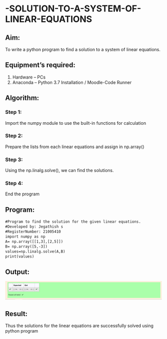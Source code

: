 # -SOLUTION-TO-A-SYSTEM-OF-LINEAR-EQUATIONS
## Aim:
To write a python program to find a solution to a system of linear equations.
## Equipment’s required:
1. 	Hardware – PCs
2. 	Anaconda – Python 3.7 Installation / Moodle-Code Runner
## Algorithm:
### Step 1: 
Import the numpy module to use the built-in functions for calculation
### Step 2: 
Prepare the lists from each linear equations and assign in np.array()
### Step 3: 
Using the np.linalg.solve(), we can find the solutions.
### Step 4: 
End the program
## Program:
~~~
#Program to find the solution for the given linear equations.
#Developed by: Jegathish s 
#RegisterNumber: 21005410
import numpy as np
A= np.array([[1,3],[2,5]])
B= np.array([5,-3])
values=np.linalg.solve(A,B)
print(values)
~~~

## Output:
![output](soln.png)
## Result: 
Thus the solutions for the linear equations are successfully solved using python program


